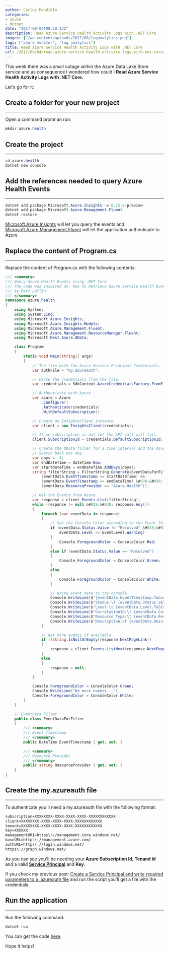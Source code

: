 ```yaml
---
author: Carlos Mendible
categories:
- azure
- dotnet
date: "2017-08-04T08:50:13Z"
description: Read Azure Service Health Activity Logs with .NET Core
images: ["/wp-content/uploads/2017/08/loganalytics.png"]
tags: ["azure monitor", "log analytics"]
title: Read Azure Service Health Activity Logs with .NET Core
url: /2017/08/04/read-azure-service-health-activity-logs-with-net-core/
---
```

This week there was a small outage within the Azure Data Lake Store service and as consequence I wondered how could I **Read Azure Service Health Activity Logs with .NET Core.**

Let's go for it:

## Create a folder for your new project
---
Open a command promt an run: 
    
``` powershell
mkdir azure.health
```
## Create the project
---
``` powershell
cd azure.health
dotnet new console
```
## Add the references needed to query Azure Health Events
---
``` powershell
dotnet add package Microsoft.Azure.Insights -v 0.15.0-preview
dotnet add package Microsoft.Azure.Management.Fluent
dotnet restore
```

<a href="https://www.nuget.org/packages/Microsoft.Azure.Insights/" target="_blank">Microsoft.Azure.Insights</a> will let you query the events and <a href="https://www.nuget.org/packages/Microsoft.Azure.Management.Fluent" target="_blank">Microsoft.Azure.Management.Fluent</a> will let the application authenticate to Azure

## Replace the content of Program.cs
---
Replace the content of Program.cs with the following contents:
          
``` csharp
/// <summary>
/// Query Azure.Health Events using .NET Core
/// The code was inspired on: How to Retrieve Azure Service Health Event Logs (https://code.msdn.microsoft.com/windowsapps/How-To-Programmatically-49df487d/view/Reviews)
/// by Matt Loflin
/// </summary>
namespace azure.health
{
    using System;
    using System.Linq;
    using Microsoft.Azure.Insights;
    using Microsoft.Azure.Insights.Models;
    using Microsoft.Azure.Management.Fluent;
    using Microsoft.Azure.Management.ResourceManager.Fluent;
    using Microsoft.Rest.Azure.OData;

    class Program
    {
        static void Main(string[] args)
        {
            // The file with the Azure Service Principal Credentials.
            var authFile = "my.azureauth";

            // Parse the credentials from the file.
            var credentials = SdkContext.AzureCredentialsFactory.FromFile(authFile);

            // Authenticate with Azure
            var azure = Azure
                .Configure()
                .Authenticate(credentials)
                .WithDefaultSubscription();

            // Create an InsightsClient instance.
            var client = new InsightsClient(credentials);

            // If we subscription is not set the API call will fail. 
            client.SubscriptionId = credentials.DefaultSubscriptionId;

            // Create the OData filter for a time interval and the Azure.Health Provider.
            // Search back one day.
            var days = -1;
            var endDateTime = DateTime.Now;
            var startDateTime = endDateTime.AddDays(days);
            string filterString = FilterString.Generate<EventDataForFilter>(eventData =>
                (eventData.EventTimestamp >= startDateTime) &&
                (eventData.EventTimestamp <= endDateTime) &#038;&#038;
                (eventData.ResourceProvider == "Azure.Health"));

            // Get the Events from Azure.
            var response = client.Events.List(filterString);
            while (response != null &#038;&#038; response.Any())
            {
                foreach (var eventData in response)
                {
                    // Set the Console Color according to the Event Status. 
                    if (eventData.Status.Value != "Resolved" &#038;&#038;
                        eventData.Level <= EventLevel.Warning)
                    {
                        Console.ForegroundColor = ConsoleColor.Red;
                    }
                    else if (eventData.Status.Value == "Resolved")
                    {
                        Console.ForegroundColor = ConsoleColor.Green;
                    }
                    else
                    {
                        Console.ForegroundColor = ConsoleColor.White;
                    }

                    // Write event data to the console
                    Console.WriteLine($"{eventData.EventTimestamp.ToLocalTime()} - {eventData.ResourceProviderName.Value} - {eventData.OperationName.Value}");
                    Console.WriteLine($"Status:\t {eventData.Status.Value}");
                    Console.WriteLine($"Level:\t {eventData.Level.ToString()}");
                    Console.WriteLine($"CorrelationId:\t {eventData.CorrelationId}");
                    Console.WriteLine($"Resource Type:\t {eventData.ResourceType.Value}");
                    Console.WriteLine($"Description:\t {eventData.Description}");
                }

                // Get more events if available.
                if (!string.IsNullOrEmpty(response.NextPageLink))
                {
                    response = client.Events.ListNext(response.NextPageLink);
                }
                else
                {
                    response = null;
                }
            }

            Console.ForegroundColor = ConsoleColor.Green;
            Console.WriteLine("No more events...");
            Console.ForegroundColor = ConsoleColor.White;
        }
    }

    // EventData Filter. 
    public class EventDataForFilter
    {
        /// <summary>
        /// Event Timestamp
        /// </summary>
        public DateTime EventTimestamp { get; set; }

        /// <summary>
        /// Resource Provider
        /// </summary>
        public string ResourceProvider { get; set; }
    }
}
```

## Create the my.azureauth file
---
To authenticate you'll need a my.azureauth file with the following format:

``` xml
subscription=XXXXXXXX-XXXX-XXXX-XXXX-XXXXXXXXXXXX
client=XXXXXXXX-XXXX-XXXX-XXXX-XXXXXXXXXXXX
tenant=XXXXXXXX-XXXX-XXXX-XXXX-XXXXXXXXXXXX
key=XXXXXX
managementURI=https\://management.core.windows.net/
baseURL=https\://management.azure.com/
authURL=https\://login.windows.net/
https\://graph.windows.net/
```
          
As you can see you'll be needing your **Azure Subscription Id**, **Tenand Id** and a valid **<a href="https://docs.microsoft.com/en-us/azure/azure-resource-manager/resource-group-authenticate-service-principal" target="_blank">Service Principal</a>** and **Key**.

If you check my previous post: <a href="https://carlos.mendible.com/2017/08/02/create-service-principal-write-required-parameters-to-azureauth-file/">Create a Service Principal and write required parameters to a .azureauth file</a> and run the script you'll get a file with the credentials. 
            
## Run the application
---
Run the following command:
                
  ``` powershell
dotnet run
```
You can get the code <a href="https://github.com/cmendible/dotnetcore.samples/tree/main/azure.health" target="_blank">here</a>.

Hope it helps!